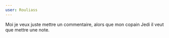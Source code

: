 ```yaml
---
user: Rouliass
---
```

Moi je veux juste mettre un commentaire, alors que mon copain Jedi il veut que mettre une note.
